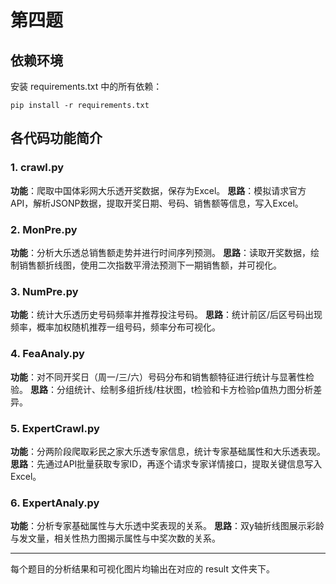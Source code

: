 # 第四题

## 依赖环境
安装 requirements.txt 中的所有依赖：
```
pip install -r requirements.txt
```

## 各代码功能简介

### 1. crawl.py
**功能**：爬取中国体彩网大乐透开奖数据，保存为Excel。
**思路**：模拟请求官方API，解析JSONP数据，提取开奖日期、号码、销售额等信息，写入Excel。

### 2. MonPre.py
**功能**：分析大乐透总销售额走势并进行时间序列预测。
**思路**：读取开奖数据，绘制销售额折线图，使用二次指数平滑法预测下一期销售额，并可视化。

### 3. NumPre.py
**功能**：统计大乐透历史号码频率并推荐投注号码。
**思路**：统计前区/后区号码出现频率，概率加权随机推荐一组号码，频率分布可视化。

### 4. FeaAnaly.py
**功能**：对不同开奖日（周一/三/六）号码分布和销售额特征进行统计与显著性检验。
**思路**：分组统计、绘制多组折线/柱状图，t检验和卡方检验p值热力图分析差异。

### 5. ExpertCrawl.py
**功能**：分两阶段爬取彩民之家大乐透专家信息，统计专家基础属性和大乐透表现。
**思路**：先通过API批量获取专家ID，再逐个请求专家详情接口，提取关键信息写入Excel。

### 6. ExpertAnaly.py
**功能**：分析专家基础属性与大乐透中奖表现的关系。
**思路**：双y轴折线图展示彩龄与发文量，相关性热力图揭示属性与中奖次数的关系。

---
每个题目的分析结果和可视化图片均输出在对应的 result 文件夹下。
